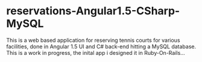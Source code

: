 # reservations-Angular1.5-CSharp-MySQL
This is a web based application for reserving tennis courts for various facilities, done in Angular 1.5 UI and C# back-end hitting a MySQL database. This is a work in progress, 
the inital app i designed it in Ruby-On-Rails...
